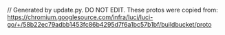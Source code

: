 // Generated by update.py. DO NOT EDIT.
These protos were copied from:
https://chromium.googlesource.com/infra/luci/luci-go/+/58b22ec79adbb1453fc86b4295d7f6a1bc57b1bf/buildbucket/proto
